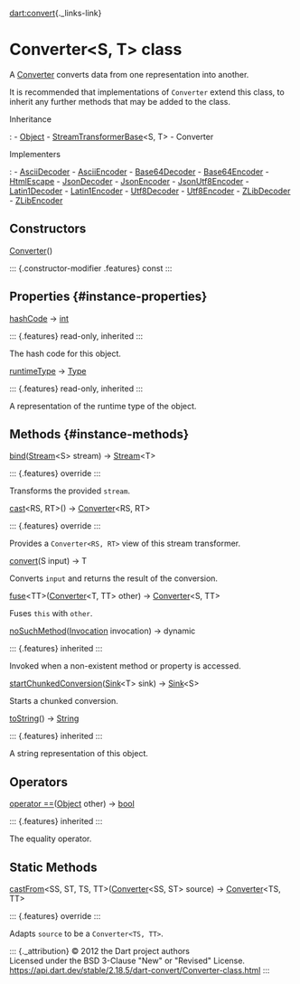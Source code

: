 [dart:convert](../dart-convert/dart-convert-library){._links-link}

Converter\<S, T\> class
=======================

A [Converter](converter-class) converts data from one representation
into another.

It is recommended that implementations of `Converter` extend this class,
to inherit any further methods that may be added to the class.

Inheritance

:   -   [Object](../dart-core/object-class)
    -   [StreamTransformerBase](../dart-async/streamtransformerbase-class)\<S,
        T\>
    -   Converter

Implementers

:   -   [AsciiDecoder](asciidecoder-class)
    -   [AsciiEncoder](asciiencoder-class)
    -   [Base64Decoder](base64decoder-class)
    -   [Base64Encoder](base64encoder-class)
    -   [HtmlEscape](htmlescape-class)
    -   [JsonDecoder](jsondecoder-class)
    -   [JsonEncoder](jsonencoder-class)
    -   [JsonUtf8Encoder](jsonutf8encoder-class)
    -   [Latin1Decoder](latin1decoder-class)
    -   [Latin1Encoder](latin1encoder-class)
    -   [Utf8Decoder](utf8decoder-class)
    -   [Utf8Encoder](utf8encoder-class)
    -   [ZLibDecoder](../dart-io/zlibdecoder-class)
    -   [ZLibEncoder](../dart-io/zlibencoder-class)

Constructors
------------

[Converter](converter/converter)()

::: {.constructor-modifier .features}
const
:::

Properties {#instance-properties}
----------

[hashCode](../dart-core/object/hashcode) → [int](../dart-core/int-class)

::: {.features}
read-only, inherited
:::

The hash code for this object.

[runtimeType](../dart-core/object/runtimetype) →
[Type](../dart-core/type-class)

::: {.features}
read-only, inherited
:::

A representation of the runtime type of the object.

Methods {#instance-methods}
-------

[bind](converter/bind)([Stream](../dart-async/stream-class)\<S\> stream)
→ [Stream](../dart-async/stream-class)\<T\>

::: {.features}
override
:::

Transforms the provided `stream`.

[cast](converter/cast)\<RS, RT\>() → [Converter](converter-class)\<RS,
RT\>

::: {.features}
override
:::

Provides a `Converter<RS, RT>` view of this stream transformer.

[convert](converter/convert)(S input) → T

Converts `input` and returns the result of the conversion.

[fuse](converter/fuse)\<TT\>([Converter](converter-class)\<T, TT\>
other) → [Converter](converter-class)\<S, TT\>

Fuses `this` with `other`.

[noSuchMethod](../dart-core/object/nosuchmethod)([Invocation](../dart-core/invocation-class)
invocation) → dynamic

::: {.features}
inherited
:::

Invoked when a non-existent method or property is accessed.

[startChunkedConversion](converter/startchunkedconversion)([Sink](../dart-core/sink-class)\<T\>
sink) → [Sink](../dart-core/sink-class)\<S\>

Starts a chunked conversion.

[toString](../dart-core/object/tostring)() →
[String](../dart-core/string-class)

::: {.features}
inherited
:::

A string representation of this object.

Operators
---------

[operator
==](../dart-core/object/operator_equals)([Object](../dart-core/object-class)
other) → [bool](../dart-core/bool-class)

::: {.features}
inherited
:::

The equality operator.

Static Methods
--------------

[castFrom](converter/castfrom)\<SS, ST, TS,
TT\>([Converter](converter-class)\<SS, ST\> source) →
[Converter](converter-class)\<TS, TT\>

::: {.features}
override
:::

Adapts `source` to be a `Converter<TS, TT>`.

::: {._attribution}
© 2012 the Dart project authors\
Licensed under the BSD 3-Clause \"New\" or \"Revised\" License.\
<https://api.dart.dev/stable/2.18.5/dart-convert/Converter-class.html>
:::
